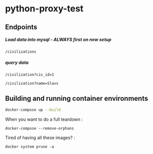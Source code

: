 # python-proxy-test

## Endpoints

##### Load data into mysql - ALWAYS first on new setup
```
/civilizations
```

##### query data
```
/civilization?civ_id=1
```

```
/civilization?name=Slavs
```


## Building and running container environments
```bash
docker-compose up --build
```

When you want to do a full teardown : 
```
docker-compose --remove-orphans
```

Tired of having all these images? :
```
docker system prune -a
